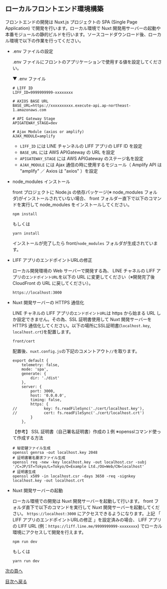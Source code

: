 ## ローカルフロントエンド環境構築
フロントエンドの開発は Nuxt.js プロジェクトの SPA (Single Page Application) で開発を行います。ローカル環境で Nuxt 開発用サーバーの起動や本番モジュールの静的ビルドを行います。ソースコードダウンロード後、ローカル環境で以下の作業を行ってください。

- .env ファイルの設定

    .env ファイルにフロントのアプリケーションで使用する値を設定してください。

    ▼ .env ファイル
    ```
    # LIFF ID
    LIFF_ID=9999999999-xxxxxxxx

    # AXIOS BASE URL
    BASE_URL=https://xxxxxxxxxx.execute-api.ap-northeast-1.amazonaws.com

    # API Gateway Stage
    APIGATEWAY_STAGE=dev

    # Ajax Module (axios or amplify)
    AJAX_MODULE=amplify
    ```

    - `LIFF_ID` には LINE チャンネルの LIFF アプリの LIFF ID を設定
    - `BASE_URL` には AWS APIGateway の URL を設定
    - `APIGATEWAY_STAGE` には AWS APIGateway のステージ名を設定
    - `AJAX_MODULE` には Ajax 通信の時に使用するモジュール（ Amplify API は "amplify" ／ Axios は "axios" ）を設定

- node_modules インストール

    front プロジェクトに Node.js の依存パッケージ(※ node_modules フォルダ)がインストールされていない場合、 front フォルダー直下で以下のコマンドを実行して node_modules をインストールしてください。
    ```
    npm install
    ```
    もしくは
    ```
    yarn install
    ```
    インストールが完了したら front/`node_modules` フォルダが生成されています。

- LIFF アプリのエンドポイントURLの修正

    ローカル開発環境の Web サーバーで開発する為、 LINE チャネルの LIFF アプリの`エンドポイントURL`を以下の URL に変更してください（※開発完了後 CloudFront の URL に戻してください）。
    ```
    https://localhost:3000
    ```

- Nuxt 開発サーバーの HTTPS 通信化

    LINE チャネルの LIFF アプリの`エンドポイントURL`は https から始まる URL しか設定できません。その為、SSL 証明書使用して Nuxt 開発サーバーを HTTPS 通信化してください。以下の場所にSSL証明書(`localhost.key`, `localhost.crt`)を配置します。
    ```
    front/cert
    ```
    配置後、`nuxt.config.js`の下記のコメントアウト`//`を取ります。
    ```
    export default {
        telemetry: false,
        mode: 'spa',
        generate: {
            dir: './dist'
        },
        server: {
            port: 3000,
            host: '0.0.0.0',
            timing: false,
            https: {
    //            key: fs.readFileSync('./cert/localhost.key'),
    //            cert: fs.readFileSync('./cert/localhost.crt')
            }
        },
    ```
    【参考】
    SSL 証明書（自己署名証明書）作成の１例
    ※opensslコマンド使って作成する方法
    ```
    # 秘密鍵ファイル生成
    openssl genrsa -out localhost.key 2048
    # 証明書署名要求ファイル生成
    openssl req -new -key localhost.key -out localhost.csr -subj '/C=JP/ST=Tokyo/L=Tokyo/O=Example Ltd./OU=Web/CN=localhost'
    # 証明書生成
    openssl x509 -in localhost.csr -days 3650 -req -signkey localhost.key -out localhost.crt
    ```

- Nuxt 開発サーバーの起動

    ローカル環境での開発は Nuxt 開発サーバーを起動して行います。 front フォルダ直下で以下のコマンドを実行して Nuxt 開発サーバーを起動してください。 `https://localhost:3000` にアクセスできるようになります。上記 「 LIFF アプリのエンドポイントURLの修正 」を設定済みの場合、 LIFF アプリの LIFF URL (例：`https://liff.line.me/9999999999-xxxxxxxx`) でローカル環境にアクセスして開発を行えます。
    ```
    npm run dev
    ```
    もしくは
    ```
    yarn run dev
    ```



[次の頁へ](test-data-charge.md)

[目次へ戻る](../../README.md)
